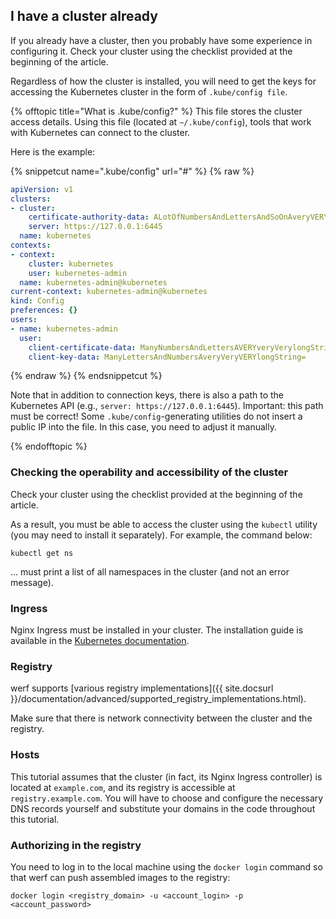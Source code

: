 ## I have a cluster already

If you already have a cluster, then you probably have some experience in configuring it. Check your cluster using the checklist provided at the beginning of the article.

Regardless of how the cluster is installed, you will need to get the keys for accessing the Kubernetes cluster in the form of `.kube/config file`.

<!--  .kube/config -->
{% offtopic title="What is .kube/config?" %}
This file stores the cluster access details. Using this file (located at `~/.kube/config`), tools that work with Kubernetes can connect to the cluster. 

Here is the example:

{% snippetcut name=".kube/config" url="#" %}
{% raw %}
```yaml
apiVersion: v1
clusters:
- cluster:
    certificate-authority-data: ALotOfNumbersAndLettersAndSoOnAveryVERYveryLongStringInBase64=
    server: https://127.0.0.1:6445
  name: kubernetes
contexts:
- context:
    cluster: kubernetes
    user: kubernetes-admin
  name: kubernetes-admin@kubernetes
current-context: kubernetes-admin@kubernetes
kind: Config
preferences: {}
users:
- name: kubernetes-admin
  user:
    client-certificate-data: ManyNumbersAndLettersAVERYveryVerylongString=
    client-key-data: ManyLettersAndNumbersAveryVeryVERYlongString=
```
{% endraw %}
{% endsnippetcut %}

Note that in addition to connection keys, there is also a path to the Kubernetes API (e.g., `server: https://127.0.0.1:6445`). Important: this path must be correct! Some `.kube/config`-generating utilities do not insert a public IP into the file. In this case, you need to adjust it manually.

{% endofftopic %}
<!-- / .kube/config -->

### Checking the operability and accessibility of the cluster

Check your cluster using the checklist provided at the beginning of the article.

As a result, you must be able to access the cluster using the `kubectl` utility (you may need to install it separately). For example, the command below:

```shell
kubectl get ns
```

… must print a list of all namespaces in the cluster (and not an error message).

### Ingress

Nginx Ingress must be installed in your cluster. The installation guide is available in the [Kubernetes documentation](https://kubernetes.github.io/ingress-nginx/deploy/).

### Registry

werf supports [various registry implementations]({{ site.docsurl }}/documentation/advanced/supported_registry_implementations.html).

Make sure that there is network connectivity between the cluster and the registry.

### Hosts

This tutorial assumes that the cluster (in fact, its Nginx Ingress controller) is located at `example.com`, and its registry is accessible at `registry.example.com`. You will have to choose and configure the necessary DNS records yourself and substitute your domains in the code throughout this tutorial.

### Authorizing in the registry

You need to log in to the local machine using the `docker login` command so that werf can push assembled images to the registry:

```shell
docker login <registry_domain> -u <account_login> -p <account_password>
```
